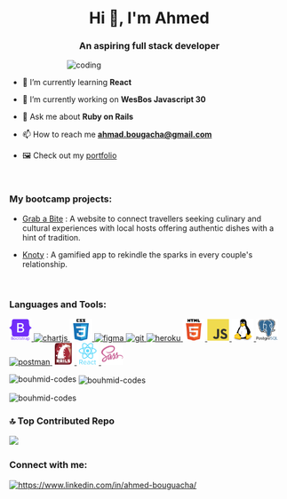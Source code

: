 <h1 align="center">Hi 👋, I'm Ahmed</h1>
<h3 align="center">An aspiring full stack developer</h3>

<img align="right" alt="coding" width="400" src="https://res.cloudinary.com/dvgcwuo68/image/upload/v1713274802/giphy-ezgif.com-crop_a8mbwn.gif">
<br>

- 🌱 I’m currently learning **React**

- 🔭 I’m currently working on **WesBos Javascript 30**

- 💬 Ask me about **Ruby on Rails**

- 📫 How to reach me **ahmad.bougacha@gmail.com**

- 🖼️ Check out my [portfolio](https://troopl.com/ahmedbouguacha)

<br>

<h3 align="left">My bootcamp projects:</h3>

- [Grab a Bite](https://github.com/AnaMadeira1988/GRAB_A_BITE) : A website to connect travellers seeking culinary and cultural experiences with local hosts offering authentic dishes with a hint of tradition.

- [Knoty](https://github.com/Andrecondecosta/Knoty) : A gamified app to rekindle the sparks in every couple's relationship.

<br>

<h3 align="left">Languages and Tools:</h3>
<p align="left"> <a href="https://getbootstrap.com" target="_blank" rel="noreferrer"> <img src="https://raw.githubusercontent.com/devicons/devicon/master/icons/bootstrap/bootstrap-plain-wordmark.svg" alt="bootstrap" width="40" height="40"/> </a> <a href="https://www.chartjs.org" target="_blank" rel="noreferrer"> <img src="https://www.chartjs.org/media/logo-title.svg" alt="chartjs" width="40" height="40"/> </a> <a href="https://www.w3schools.com/css/" target="_blank" rel="noreferrer"> <img src="https://raw.githubusercontent.com/devicons/devicon/master/icons/css3/css3-original-wordmark.svg" alt="css3" width="40" height="40"/> </a> <a href="https://www.figma.com/" target="_blank" rel="noreferrer"> <img src="https://www.vectorlogo.zone/logos/figma/figma-icon.svg" alt="figma" width="40" height="40"/> </a> <a href="https://git-scm.com/" target="_blank" rel="noreferrer"> <img src="https://www.vectorlogo.zone/logos/git-scm/git-scm-icon.svg" alt="git" width="40" height="40"/> </a> <a href="https://heroku.com" target="_blank" rel="noreferrer"> <img src="https://www.vectorlogo.zone/logos/heroku/heroku-icon.svg" alt="heroku" width="40" height="40"/> </a> <a href="https://www.w3.org/html/" target="_blank" rel="noreferrer"> <img src="https://raw.githubusercontent.com/devicons/devicon/master/icons/html5/html5-original-wordmark.svg" alt="html5" width="40" height="40"/> </a> <a href="https://developer.mozilla.org/en-US/docs/Web/JavaScript" target="_blank" rel="noreferrer"> <img src="https://raw.githubusercontent.com/devicons/devicon/master/icons/javascript/javascript-original.svg" alt="javascript" width="40" height="40"/> </a> <a href="https://www.linux.org/" target="_blank" rel="noreferrer"> <img src="https://raw.githubusercontent.com/devicons/devicon/master/icons/linux/linux-original.svg" alt="linux" width="40" height="40"/> </a> <a href="https://www.postgresql.org" target="_blank" rel="noreferrer"> <img src="https://raw.githubusercontent.com/devicons/devicon/master/icons/postgresql/postgresql-original-wordmark.svg" alt="postgresql" width="40" height="40"/> </a> <a href="https://postman.com" target="_blank" rel="noreferrer"> <img src="https://www.vectorlogo.zone/logos/getpostman/getpostman-icon.svg" alt="postman" width="40" height="40"/> </a> <a href="https://rubyonrails.org" target="_blank" rel="noreferrer"> <img src="https://raw.githubusercontent.com/devicons/devicon/master/icons/rails/rails-original-wordmark.svg" alt="rails" width="40" height="40"/> </a> <a href="https://reactjs.org/" target="_blank" rel="noreferrer"> <img src="https://raw.githubusercontent.com/devicons/devicon/master/icons/react/react-original-wordmark.svg" alt="react" width="40" height="40"/> </a> <a href="https://sass-lang.com" target="_blank" rel="noreferrer"> <img src="https://raw.githubusercontent.com/devicons/devicon/master/icons/sass/sass-original.svg" alt="sass" width="40" height="40"/> </a> </p>

<p><img align="left" src="https://github-readme-stats.vercel.app/api/top-langs?username=bouhmid-codes&show_icons=true&locale=en&layout=compact" alt="bouhmid-codes" /></p>

<p>&nbsp;<img align="center" src="https://github-readme-stats.vercel.app/api?username=bouhmid-codes&show_icons=true&locale=en" alt="bouhmid-codes" /></p>

<p><img align="center" src="https://github-readme-streak-stats.herokuapp.com/?user=bouhmid-codes&" alt="bouhmid-codes" /></p>

### 🔝 Top Contributed Repo
![](https://github-contributor-stats.vercel.app/api?username=bouhmid-codes&limit=5&theme=flat&combine_all_yearly_contributions=true)

<h3 align="left">Connect with me:</h3>
<p align="left">
<a href="https://linkedin.com/in/https://www.linkedin.com/in/ahmed-bouguacha/" target="blank"><img align="center" src="https://raw.githubusercontent.com/rahuldkjain/github-profile-readme-generator/master/src/images/icons/Social/linked-in-alt.svg" alt="https://www.linkedin.com/in/ahmed-bouguacha/" height="30" width="40" /></a>
</p>
